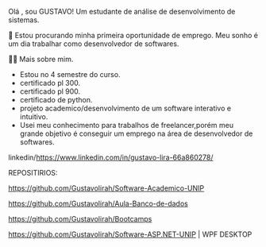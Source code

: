 
Olá , sou GUSTAVO! Um estudante de análise de desenvolvimento de sistemas.

🔭 Estou procurando minha primeira oportunidade de emprego. Meu sonho é um dia trabalhar como desenvolvedor de softwares.

👩‍💻 Mais sobre mim.
- Estou no 4 semestre do curso.
- certificado pl 300.
- certificado pl 900.
- certificado de python.
- projeto academico/desenvolvimento de um software interativo e intuitivo.
- Usei meu conhecimento para trabalhos de freelancer,porém meu grande objetivo é conseguir um emprego na área de desenvolvedor de softwares.

linkedin/https://www.linkedin.com/in/gustavo-lira-66a860278/

REPOSITIRIOS:

https://github.com/Gustavolirah/Software-Academico-UNIP

https://github.com/Gustavolirah/Aula-Banco-de-dados

https://github.com/Gustavolirah/Bootcamps

https://github.com/Gustavolirah/Software-ASP.NET-UNIP | WPF DESKTOP

